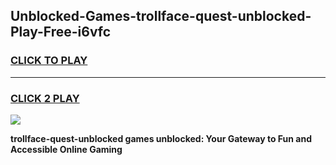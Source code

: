 
## Unblocked-Games-trollface-quest-unblocked-Play-Free-i6vfc
<h3>
<a href="https://premium76.site?title=trollface-quest-unblocked&ref=23A">CLICK TO PLAY</a></h3>
<hr>

<h3>
<a href="https://premium76.site?title=trollface-quest-unblocked&ref=23A">CLICK 2 PLAY</a>
  
</h3>

<a href="https://premium76.site?title=trollface-quest-unblocked&ref=23A"><img src="https://clearcache.store/games.png"></a>


**trollface-quest-unblocked games unblocked: Your Gateway to Fun and Accessible Online Gaming**
